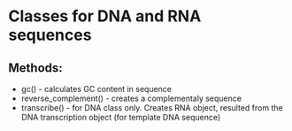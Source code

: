 Classes for DNA and RNA sequences
=================================
Methods:
--------
* gc() - calculates GC content in sequence
* reverse_complement() - creates a complementaly sequence
* transcribe() - for DNA class only. Creates RNA object, resulted from the DNA transcription object (for template DNA sequence)
